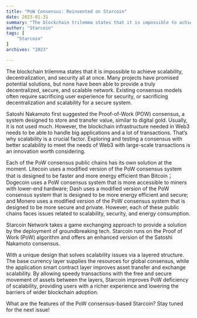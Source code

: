 ```yaml
---
title: "PoW Consensus: Reinvented on Starcoin"
date: 2023-01-31
summary: "The blockchain trilemma states that it is impossible to achieve scalability, decentralization, and security all at once. Many projects have promised potential solutions, but none have been able to provide..."
author: "Starcoin"
tags: [
    "Starcoin"
]
archives: "2023"

---
```



The blockchain trilemma states that it is impossible to achieve scalability, decentralization, and security all at once. Many projects have promised potential solutions, but none have been able to provide a truly decentralized, secure, and scalable network. Existing consensus models often require sacrificing user experience for security, or sacrificing decentralization and scalability for a secure system.

Satoshi Nakamoto first suggested the Proof-of-Work (POW) consensus, a system designed to store and transfer value, similar to digital gold. Usually, it is not used much. However, the blockchain infrastructure needed in Web3 needs to be able to handle big applications and a lot of transactions. That’s why scalability is a crucial factor. Exploring and testing a consensus with better scalability to meet the needs of Web3 with large-scale transactions is an innovation worth considering.

Each of the PoW consensus public chains has its own solution at the moment. Litecoin uses a modified version of the PoW consensus system that is designed to be faster and more energy efficient than Bitcoin； Dogecoin uses a PoW consensus system that is more accessible to miners with lower-end hardware; Dash uses a modified version of the PoW consensus system that is designed to be more energy efficient and secure; and Monero uses a modified version of the PoW consensus system that is designed to be more secure and private. However, each of these public chains faces issues related to scalability, security, and energy consumption.

Starcoin Network takes a game exchanging approach to provide a solution by the deployment of groundbreaking tech. Starcoin runs on the Proof of Work (PoW) algorithm and offers an enhanced version of the Satoshi Nakamoto consensus.

With a unique design that solves scalability issues via a layered structure. The base currency layer supplies the resources for global consensus, while the application smart contract layer improves asset transfer and exchange scalability. By allowing speedy transactions with the free and secure movement of assets between the layers, Starcoin improves PoW deficiency of scalability, providing users with a richer experience and lowering the barriers of wider blockchain adoption.

What are the features of the PoW consensus-based Starcoin? Stay tuned for the next issue!